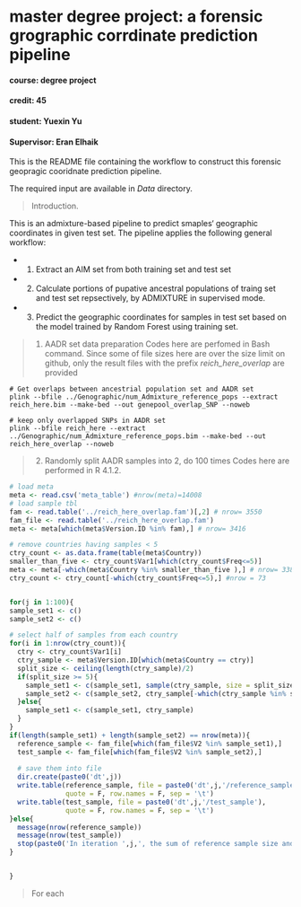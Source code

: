# master degree project: a forensic grographic corrdinate prediction pipeline
#### course: degree project
#### credit: 45
#### student: Yuexin Yu
#### Supervisor: Eran Elhaik

This is the README file containing the workflow to construct this forensic geopragic cooridnate prediction pipeline.

The required input are available in *Data* directory.

> Introduction. 

  This is an admixture-based pipeline to predict smaples‘ geographic coordinates in given test set. The pipeline applies the following general workflow:  
  * 1. Extract an AIM set from both training set and test set
  * 2. Calculate portions of pupative ancestral populations of traing set and test set repsectively, by ADMIXTURE in supervised mode.
  * 3. Predict the geographic coordinates for samples in test set based on the model trained by Random Forest using training set.   
  
  
> 1. AADR set data preparation
  Codes here are perfomed in Bash command. Since some of file sizes here are over the size limit on github, only the result files with the prefix *reich_here_overlap* are provided
  ```console
  # Get overlaps between ancestrial population set and AADR set
  plink --bfile ../Genographic/num_Admixture_reference_pops --extract reich_here.bim --make-bed --out genepool_overlap_SNP --noweb
  
  # keep only overlapped SNPs in AADR set
  plink --bfile reich_here --extract ../Genographic/num_Admixture_reference_pops.bim --make-bed --out reich_here_overlap --noweb
  ```
  
> 2. Randomly split AADR samples into 2, do 100 times
  Codes here are performed in R 4.1.2. 
  ```r
  # load meta
meta <- read.csv('meta_table') #nrow(meta)=14008
# load sample tbl
fam <- read.table('../reich_here_overlap.fam')[,2] # nrow= 3550
fam_file <- read.table('../reich_here_overlap.fam')
meta <- meta[which(meta$Version.ID %in% fam),] # nrow= 3416

# remove countries having samples < 5
ctry_count <- as.data.frame(table(meta$Country))
smaller_than_five <- ctry_count$Var1[which(ctry_count$Freq<=5)]
meta <- meta[-which(meta$Country %in% smaller_than_five ),] # nrow= 3385
ctry_count <- ctry_count[-which(ctry_count$Freq<=5),] #nrow = 73


for(j in 1:100){
  sample_set1 <- c()
  sample_set2 <- c()
  
  # select half of samples from each country
  for(i in 1:nrow(ctry_count)){
    ctry <- ctry_count$Var1[i]
    ctry_sample <- meta$Version.ID[which(meta$Country == ctry)]
    split_size <- ceiling(length(ctry_sample)/2)
    if(split_size >= 5){
      sample_set1 <- c(sample_set1, sample(ctry_sample, size = split_size))
      sample_set2 <- c(sample_set2, ctry_sample[-which(ctry_sample %in% sample_set1)])
    }else{
      sample_set1 <- c(sample_set1, ctry_sample)
    }
  }
  if(length(sample_set1) + length(sample_set2) == nrow(meta)){
    reference_sample <- fam_file[which(fam_file$V2 %in% sample_set1),]
    test_sample <- fam_file[which(fam_file$V2 %in% sample_set2),]
    
    # save them into file
    dir.create(paste0('dt',j))
    write.table(reference_sample, file = paste0('dt',j,'/reference_sample'),
                quote = F, row.names = F, sep = '\t')
    write.table(test_sample, file = paste0('dt',j,'/test_sample'),
                quote = F, row.names = F, sep = '\t')
  }else{
    message(nrow(reference_sample))
    message(nrow(test_sample))
    stop(paste0('In iteration ',j,', the sum of reference sample size and test sample size is not equal to the size of Reich dataset'))
  }
  
  
}

  ```
  
  > For each 



